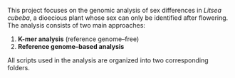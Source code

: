 This project focuses on the genomic analysis of sex differences in *Litsea cubeba*, a dioecious plant whose sex can only be identified after flowering.  
The analysis consists of two main approaches:

1. **K-mer analysis** (reference genome–free)
2. **Reference genome–based analysis**

All scripts used in the analysis are organized into two corresponding folders.
